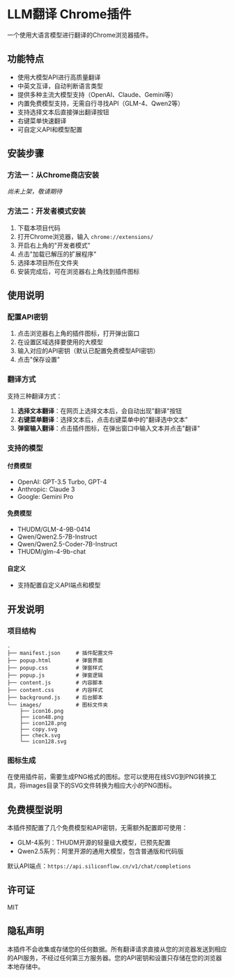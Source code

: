 # LLM翻译 Chrome插件

一个使用大语言模型进行翻译的Chrome浏览器插件。

## 功能特点

- 使用大模型API进行高质量翻译
- 中英文互译，自动判断语言类型
- 提供多种主流大模型支持（OpenAI、Claude、Gemini等）
- 内置免费模型支持，无需自行寻找API（GLM-4、Qwen2等）
- 支持选择文本后直接弹出翻译按钮
- 右键菜单快速翻译
- 可自定义API和模型配置

## 安装步骤

### 方法一：从Chrome商店安装

*尚未上架，敬请期待*

### 方法二：开发者模式安装

1. 下载本项目代码
2. 打开Chrome浏览器，输入 `chrome://extensions/`
3. 开启右上角的"开发者模式"
4. 点击"加载已解压的扩展程序"
5. 选择本项目所在文件夹
6. 安装完成后，可在浏览器右上角找到插件图标

## 使用说明

### 配置API密钥

1. 点击浏览器右上角的插件图标，打开弹出窗口
2. 在设置区域选择要使用的大模型
3. 输入对应的API密钥（默认已配置免费模型API密钥）
4. 点击"保存设置"

### 翻译方式

支持三种翻译方式：

1. **选择文本翻译**：在网页上选择文本后，会自动出现"翻译"按钮
2. **右键菜单翻译**：选择文本后，点击右键菜单中的"翻译选中文本"
3. **弹窗输入翻译**：点击插件图标，在弹出窗口中输入文本并点击"翻译"

### 支持的模型

#### 付费模型
- OpenAI: GPT-3.5 Turbo, GPT-4
- Anthropic: Claude 3
- Google: Gemini Pro

#### 免费模型
- THUDM/GLM-4-9B-0414
- Qwen/Qwen2.5-7B-Instruct
- Qwen/Qwen2.5-Coder-7B-Instruct
- THUDM/glm-4-9b-chat

#### 自定义
- 支持配置自定义API端点和模型

## 开发说明

### 项目结构

```
.
├── manifest.json     # 插件配置文件
├── popup.html        # 弹窗界面
├── popup.css         # 弹窗样式
├── popup.js          # 弹窗逻辑
├── content.js        # 内容脚本
├── content.css       # 内容样式
├── background.js     # 后台脚本
└── images/           # 图标文件夹
    ├── icon16.png
    ├── icon48.png
    ├── icon128.png
    ├── copy.svg
    ├── check.svg
    └── icon128.svg
```

### 图标生成

在使用插件前，需要生成PNG格式的图标。您可以使用在线SVG到PNG转换工具，将images目录下的SVG文件转换为相应大小的PNG图标。

## 免费模型说明

本插件预配置了几个免费模型和API密钥，无需额外配置即可使用：

- GLM-4系列：THUDM开源的轻量级大模型，已预先配置
- Qwen2.5系列：阿里开源的通用大模型，包含普通版和代码版

默认API端点：`https://api.siliconflow.cn/v1/chat/completions`

## 许可证

MIT

## 隐私声明

本插件不会收集或存储您的任何数据。所有翻译请求直接从您的浏览器发送到相应的API服务，不经过任何第三方服务器。您的API密钥和设置只存储在您的浏览器本地存储中。
